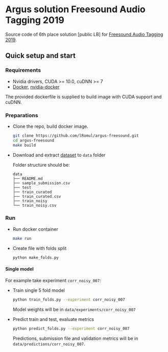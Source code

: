 # Argus solution Freesound Audio Tagging 2019

Source code of 6th place solution [public LB] for [Freesound Audio Tagging 2019](https://www.kaggle.com/c/freesound-audio-tagging-2019).

## Quick setup and start 

### Requirements 

*  Nvidia drivers, CUDA >= 10.0, cuDNN >= 7
*  [Docker](https://www.docker.com/), [nvidia-docker](https://github.com/NVIDIA/nvidia-docker) 

The provided dockerfile is supplied to build image with CUDA support and cuDNN.


### Preparations 

* Clone the repo, build docker image. 
    ```bash
    git clone https://github.com/lRomul/argus-freesound.git
    cd argus-freesound
    make build
    ```

* Download and extract [dataset](https://www.kaggle.com/c/freesound-audio-tagging-2019/data) to `data` folder

    Folder structure should be:
    ```
    data
    ├── README.md
    ├── sample_submission.csv
    ├── test
    ├── train_curated
    ├── train_curated.csv
    ├── train_noisy
    └── train_noisy.csv
    ```

### Run

* Run docker container 
    ```bash
    make run
    ```

* Create file with folds split
    ```bash
    python make_folds.py
    ```
 
#### Single model

For example take experiment `corr_noisy_007`:
 
* Train single 5 fold model
    
    ```bash
    python train_folds.py --experiment corr_noisy_007
    ```
    
    Model weights will be in `data/experiments/corr_noisy_007`
    
* Predict train and test, evaluate metrics 

    ```bash
    python predict_folds.py --experiment corr_noisy_007
    ```
   
   Predictions, submission file and validation metrics will be in `data/predictions/corr_noisy_007`.
